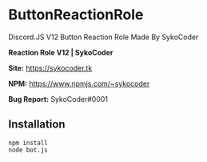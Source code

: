 # ButtonReactionRole
Discord.JS V12 Button Reaction Role Made By SykoCoder


**Reaction Role V12 | SykoCoder**

**Site:** https://sykocoder.tk

**NPM:** https://www.npmjs.com/~sykocoder

**Bug Report:** SykoCoder#0001

 ## Installation

```
npm install
node bot.js
```

